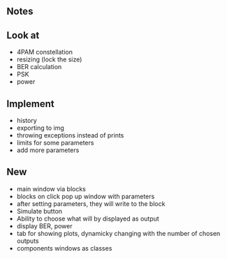 ## Notes
## Look at
- 4PAM constellation
- resizing (lock the size)
- BER calculation
- PSK
- power
## Implement
- history
- exporting to img
- throwing exceptions instead of prints
- limits for some parameters
- add more parameters
## New
- main window via blocks
- blocks on click pop up window with parameters
- after setting parameters, they will write to the block
- Simulate button
- Ability to choose what will by displayed as output
- display BER, power
- tab for showing plots, dynamicky changing with the number of chosen outputs
- components windows as classes
